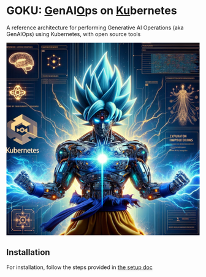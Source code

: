 # GOKU: <u>G</u>enAI<u>O</u>ps on <u>Ku</u>bernetes
A reference architecture for performing Generative AI Operations (aka GenAIOps) using Kubernetes, with open source tools

![](docs/assets/goku.webp)


## Installation
For installation, follow the steps provided in [the setup doc](docs/installation_guide.md)